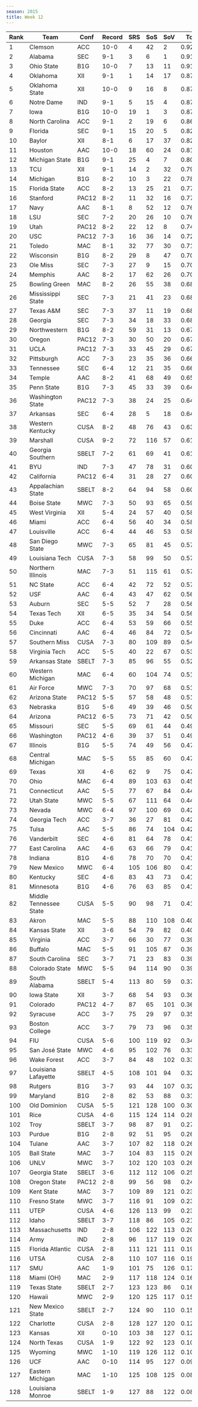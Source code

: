 ```yaml
---
season: 2015
title: Week 12
---
```

<table class="display"><thead><tr><th>Rank</th><th>Team</th><th>Conf</th><th>Record</th><th>SRS</th><th>SoS</th><th>SoV</th><th>Total</th></tr></thead><tbody>
<tr><td>1</td><td>Clemson</td><td>ACC</td><td>10-0</td><td>4</td><td>42</td><td>2</td><td>0.92748</td></tr>
<tr><td>2</td><td>Alabama</td><td>SEC</td><td>9-1</td><td>3</td><td>6</td><td>1</td><td>0.91889</td></tr>
<tr><td>3</td><td>Ohio State</td><td>B1G</td><td>10-0</td><td>7</td><td>13</td><td>11</td><td>0.91653</td></tr>
<tr><td>4</td><td>Oklahoma</td><td>XII</td><td>9-1</td><td>1</td><td>14</td><td>17</td><td>0.87894</td></tr>
<tr><td>5</td><td>Oklahoma State</td><td>XII</td><td>10-0</td><td>9</td><td>16</td><td>8</td><td>0.87642</td></tr>
<tr><td>6</td><td>Notre Dame</td><td>IND</td><td>9-1</td><td>5</td><td>15</td><td>4</td><td>0.87624</td></tr>
<tr><td>7</td><td>Iowa</td><td>B1G</td><td>10-0</td><td>19</td><td>1</td><td>3</td><td>0.87502</td></tr>
<tr><td>8</td><td>North Carolina</td><td>ACC</td><td>9-1</td><td>2</td><td>19</td><td>6</td><td>0.86217</td></tr>
<tr><td>9</td><td>Florida</td><td>SEC</td><td>9-1</td><td>15</td><td>20</td><td>5</td><td>0.82677</td></tr>
<tr><td>10</td><td>Baylor</td><td>XII</td><td>8-1</td><td>6</td><td>17</td><td>37</td><td>0.82197</td></tr>
<tr><td>11</td><td>Houston</td><td>AAC</td><td>10-0</td><td>18</td><td>60</td><td>24</td><td>0.81504</td></tr>
<tr><td>12</td><td>Michigan State</td><td>B1G</td><td>9-1</td><td>25</td><td>4</td><td>7</td><td>0.80982</td></tr>
<tr><td>13</td><td>TCU</td><td>XII</td><td>9-1</td><td>14</td><td>2</td><td>32</td><td>0.79859</td></tr>
<tr><td>14</td><td>Michigan</td><td>B1G</td><td>8-2</td><td>10</td><td>3</td><td>22</td><td>0.78933</td></tr>
<tr><td>15</td><td>Florida State</td><td>ACC</td><td>8-2</td><td>13</td><td>25</td><td>21</td><td>0.77428</td></tr>
<tr><td>16</td><td>Stanford</td><td>PAC12</td><td>8-2</td><td>11</td><td>32</td><td>16</td><td>0.77202</td></tr>
<tr><td>17</td><td>Navy</td><td>AAC</td><td>8-1</td><td>8</td><td>52</td><td>12</td><td>0.76932</td></tr>
<tr><td>18</td><td>LSU</td><td>SEC</td><td>7-2</td><td>20</td><td>26</td><td>10</td><td>0.76324</td></tr>
<tr><td>19</td><td>Utah</td><td>PAC12</td><td>8-2</td><td>22</td><td>12</td><td>8</td><td>0.74032</td></tr>
<tr><td>20</td><td>USC</td><td>PAC12</td><td>7-3</td><td>16</td><td>36</td><td>14</td><td>0.72867</td></tr>
<tr><td>21</td><td>Toledo</td><td>MAC</td><td>8-1</td><td>32</td><td>77</td><td>30</td><td>0.71450</td></tr>
<tr><td>22</td><td>Wisconsin</td><td>B1G</td><td>8-2</td><td>29</td><td>8</td><td>47</td><td>0.70732</td></tr>
<tr><td>23</td><td>Ole Miss</td><td>SEC</td><td>7-3</td><td>27</td><td>9</td><td>15</td><td>0.70286</td></tr>
<tr><td>24</td><td>Memphis</td><td>AAC</td><td>8-2</td><td>17</td><td>62</td><td>26</td><td>0.70060</td></tr>
<tr><td>25</td><td>Bowling Green</td><td>MAC</td><td>8-2</td><td>26</td><td>55</td><td>38</td><td>0.68967</td></tr>
<tr><td>26</td><td>Mississippi State</td><td>SEC</td><td>7-3</td><td>21</td><td>41</td><td>23</td><td>0.68651</td></tr>
<tr><td>27</td><td>Texas A&M</td><td>SEC</td><td>7-3</td><td>37</td><td>11</td><td>19</td><td>0.68425</td></tr>
<tr><td>28</td><td>Georgia</td><td>SEC</td><td>7-3</td><td>34</td><td>18</td><td>33</td><td>0.68328</td></tr>
<tr><td>29</td><td>Northwestern</td><td>B1G</td><td>8-2</td><td>59</td><td>31</td><td>13</td><td>0.67807</td></tr>
<tr><td>30</td><td>Oregon</td><td>PAC12</td><td>7-3</td><td>30</td><td>50</td><td>20</td><td>0.67641</td></tr>
<tr><td>31</td><td>UCLA</td><td>PAC12</td><td>7-3</td><td>33</td><td>45</td><td>29</td><td>0.67314</td></tr>
<tr><td>32</td><td>Pittsburgh</td><td>ACC</td><td>7-3</td><td>23</td><td>35</td><td>36</td><td>0.66820</td></tr>
<tr><td>33</td><td>Tennessee</td><td>SEC</td><td>6-4</td><td>12</td><td>21</td><td>35</td><td>0.66085</td></tr>
<tr><td>34</td><td>Temple</td><td>AAC</td><td>8-2</td><td>41</td><td>68</td><td>49</td><td>0.65518</td></tr>
<tr><td>35</td><td>Penn State</td><td>B1G</td><td>7-3</td><td>45</td><td>33</td><td>39</td><td>0.64631</td></tr>
<tr><td>36</td><td>Washington State</td><td>PAC12</td><td>7-3</td><td>38</td><td>24</td><td>25</td><td>0.64395</td></tr>
<tr><td>37</td><td>Arkansas</td><td>SEC</td><td>6-4</td><td>28</td><td>5</td><td>18</td><td>0.64171</td></tr>
<tr><td>38</td><td>Western Kentucky</td><td>CUSA</td><td>8-2</td><td>48</td><td>76</td><td>43</td><td>0.63439</td></tr>
<tr><td>39</td><td>Marshall</td><td>CUSA</td><td>9-2</td><td>72</td><td>116</td><td>57</td><td>0.61455</td></tr>
<tr><td>40</td><td>Georgia Southern</td><td>SBELT</td><td>7-2</td><td>61</td><td>69</td><td>41</td><td>0.61441</td></tr>
<tr><td>41</td><td>BYU</td><td>IND</td><td>7-3</td><td>47</td><td>78</td><td>31</td><td>0.60983</td></tr>
<tr><td>42</td><td>California</td><td>PAC12</td><td>6-4</td><td>31</td><td>28</td><td>27</td><td>0.60887</td></tr>
<tr><td>43</td><td>Appalachian State</td><td>SBELT</td><td>8-2</td><td>64</td><td>94</td><td>58</td><td>0.60341</td></tr>
<tr><td>44</td><td>Boise State</td><td>MWC</td><td>7-3</td><td>50</td><td>93</td><td>65</td><td>0.59857</td></tr>
<tr><td>45</td><td>West Virginia</td><td>XII</td><td>5-4</td><td>24</td><td>57</td><td>40</td><td>0.58892</td></tr>
<tr><td>46</td><td>Miami</td><td>ACC</td><td>6-4</td><td>56</td><td>40</td><td>34</td><td>0.58737</td></tr>
<tr><td>47</td><td>Louisville</td><td>ACC</td><td>6-4</td><td>44</td><td>46</td><td>53</td><td>0.58003</td></tr>
<tr><td>48</td><td>San Diego State</td><td>MWC</td><td>7-3</td><td>65</td><td>81</td><td>45</td><td>0.57847</td></tr>
<tr><td>49</td><td>Louisiana Tech</td><td>CUSA</td><td>7-3</td><td>58</td><td>99</td><td>50</td><td>0.57597</td></tr>
<tr><td>50</td><td>Northern Illinois</td><td>MAC</td><td>7-3</td><td>51</td><td>115</td><td>61</td><td>0.57315</td></tr>
<tr><td>51</td><td>NC State</td><td>ACC</td><td>6-4</td><td>42</td><td>72</td><td>52</td><td>0.57298</td></tr>
<tr><td>52</td><td>USF</td><td>AAC</td><td>6-4</td><td>43</td><td>47</td><td>62</td><td>0.56770</td></tr>
<tr><td>53</td><td>Auburn</td><td>SEC</td><td>5-5</td><td>52</td><td>7</td><td>28</td><td>0.56456</td></tr>
<tr><td>54</td><td>Texas Tech</td><td>XII</td><td>6-5</td><td>35</td><td>34</td><td>54</td><td>0.56251</td></tr>
<tr><td>55</td><td>Duke</td><td>ACC</td><td>6-4</td><td>53</td><td>59</td><td>66</td><td>0.55249</td></tr>
<tr><td>56</td><td>Cincinnati</td><td>AAC</td><td>6-4</td><td>46</td><td>84</td><td>72</td><td>0.54628</td></tr>
<tr><td>57</td><td>Southern Miss</td><td>CUSA</td><td>7-3</td><td>80</td><td>109</td><td>89</td><td>0.54501</td></tr>
<tr><td>58</td><td>Virginia Tech</td><td>ACC</td><td>5-5</td><td>40</td><td>22</td><td>67</td><td>0.53769</td></tr>
<tr><td>59</td><td>Arkansas State</td><td>SBELT</td><td>7-3</td><td>85</td><td>96</td><td>55</td><td>0.52619</td></tr>
<tr><td>60</td><td>Western Michigan</td><td>MAC</td><td>6-4</td><td>60</td><td>104</td><td>74</td><td>0.51780</td></tr>
<tr><td>61</td><td>Air Force</td><td>MWC</td><td>7-3</td><td>70</td><td>97</td><td>68</td><td>0.51582</td></tr>
<tr><td>62</td><td>Arizona State</td><td>PAC12</td><td>5-5</td><td>57</td><td>58</td><td>48</td><td>0.51508</td></tr>
<tr><td>63</td><td>Nebraska</td><td>B1G</td><td>5-6</td><td>49</td><td>39</td><td>46</td><td>0.50909</td></tr>
<tr><td>64</td><td>Arizona</td><td>PAC12</td><td>6-5</td><td>73</td><td>71</td><td>42</td><td>0.50433</td></tr>
<tr><td>65</td><td>Missouri</td><td>SEC</td><td>5-5</td><td>69</td><td>61</td><td>44</td><td>0.49359</td></tr>
<tr><td>66</td><td>Washington</td><td>PAC12</td><td>4-6</td><td>39</td><td>37</td><td>51</td><td>0.49083</td></tr>
<tr><td>67</td><td>Illinois</td><td>B1G</td><td>5-5</td><td>74</td><td>49</td><td>56</td><td>0.47449</td></tr>
<tr><td>68</td><td>Central Michigan</td><td>MAC</td><td>5-5</td><td>55</td><td>85</td><td>60</td><td>0.47337</td></tr>
<tr><td>69</td><td>Texas</td><td>XII</td><td>4-6</td><td>62</td><td>9</td><td>75</td><td>0.47298</td></tr>
<tr><td>70</td><td>Ohio</td><td>MAC</td><td>6-4</td><td>89</td><td>103</td><td>63</td><td>0.45369</td></tr>
<tr><td>71</td><td>Connecticut</td><td>AAC</td><td>5-5</td><td>77</td><td>67</td><td>84</td><td>0.44767</td></tr>
<tr><td>72</td><td>Utah State</td><td>MWC</td><td>5-5</td><td>67</td><td>111</td><td>64</td><td>0.44719</td></tr>
<tr><td>73</td><td>Nevada</td><td>MWC</td><td>6-4</td><td>97</td><td>100</td><td>69</td><td>0.42929</td></tr>
<tr><td>74</td><td>Georgia Tech</td><td>ACC</td><td>3-7</td><td>36</td><td>27</td><td>81</td><td>0.42637</td></tr>
<tr><td>75</td><td>Tulsa</td><td>AAC</td><td>5-5</td><td>86</td><td>74</td><td>104</td><td>0.42065</td></tr>
<tr><td>76</td><td>Vanderbilt</td><td>SEC</td><td>4-6</td><td>81</td><td>64</td><td>78</td><td>0.41929</td></tr>
<tr><td>77</td><td>East Carolina</td><td>AAC</td><td>4-6</td><td>63</td><td>66</td><td>79</td><td>0.41784</td></tr>
<tr><td>78</td><td>Indiana</td><td>B1G</td><td>4-6</td><td>78</td><td>70</td><td>70</td><td>0.41554</td></tr>
<tr><td>79</td><td>New Mexico</td><td>MWC</td><td>6-4</td><td>105</td><td>106</td><td>80</td><td>0.41169</td></tr>
<tr><td>80</td><td>Kentucky</td><td>SEC</td><td>4-6</td><td>83</td><td>43</td><td>73</td><td>0.41164</td></tr>
<tr><td>81</td><td>Minnesota</td><td>B1G</td><td>4-6</td><td>76</td><td>63</td><td>85</td><td>0.41104</td></tr>
<tr><td>82</td><td>Middle Tennessee State</td><td>CUSA</td><td>5-5</td><td>90</td><td>98</td><td>71</td><td>0.41027</td></tr>
<tr><td>83</td><td>Akron</td><td>MAC</td><td>5-5</td><td>88</td><td>110</td><td>108</td><td>0.40739</td></tr>
<tr><td>84</td><td>Kansas State</td><td>XII</td><td>3-6</td><td>54</td><td>79</td><td>82</td><td>0.40303</td></tr>
<tr><td>85</td><td>Virginia</td><td>ACC</td><td>3-7</td><td>66</td><td>30</td><td>77</td><td>0.39831</td></tr>
<tr><td>86</td><td>Buffalo</td><td>MAC</td><td>5-5</td><td>91</td><td>105</td><td>87</td><td>0.39701</td></tr>
<tr><td>87</td><td>South Carolina</td><td>SEC</td><td>3-7</td><td>71</td><td>23</td><td>83</td><td>0.39553</td></tr>
<tr><td>88</td><td>Colorado State</td><td>MWC</td><td>5-5</td><td>94</td><td>114</td><td>90</td><td>0.39171</td></tr>
<tr><td>89</td><td>South Alabama</td><td>SBELT</td><td>5-4</td><td>113</td><td>80</td><td>59</td><td>0.37913</td></tr>
<tr><td>90</td><td>Iowa State</td><td>XII</td><td>3-7</td><td>68</td><td>54</td><td>93</td><td>0.36958</td></tr>
<tr><td>91</td><td>Colorado</td><td>PAC12</td><td>4-7</td><td>87</td><td>65</td><td>101</td><td>0.36129</td></tr>
<tr><td>92</td><td>Syracuse</td><td>ACC</td><td>3-7</td><td>75</td><td>29</td><td>97</td><td>0.35883</td></tr>
<tr><td>93</td><td>Boston College</td><td>ACC</td><td>3-7</td><td>79</td><td>73</td><td>96</td><td>0.35480</td></tr>
<tr><td>94</td><td>FIU</td><td>CUSA</td><td>5-6</td><td>100</td><td>119</td><td>92</td><td>0.34449</td></tr>
<tr><td>95</td><td>San José State</td><td>MWC</td><td>4-6</td><td>95</td><td>102</td><td>76</td><td>0.33957</td></tr>
<tr><td>96</td><td>Wake Forest</td><td>ACC</td><td>3-7</td><td>84</td><td>48</td><td>102</td><td>0.33625</td></tr>
<tr><td>97</td><td>Louisiana Lafayette</td><td>SBELT</td><td>4-5</td><td>108</td><td>101</td><td>94</td><td>0.32492</td></tr>
<tr><td>98</td><td>Rutgers</td><td>B1G</td><td>3-7</td><td>93</td><td>44</td><td>107</td><td>0.32186</td></tr>
<tr><td>99</td><td>Maryland</td><td>B1G</td><td>2-8</td><td>82</td><td>53</td><td>88</td><td>0.31239</td></tr>
<tr><td>100</td><td>Old Dominion</td><td>CUSA</td><td>5-5</td><td>121</td><td>128</td><td>100</td><td>0.30272</td></tr>
<tr><td>101</td><td>Rice</td><td>CUSA</td><td>4-6</td><td>115</td><td>124</td><td>114</td><td>0.28909</td></tr>
<tr><td>102</td><td>Troy</td><td>SBELT</td><td>3-7</td><td>98</td><td>87</td><td>91</td><td>0.27189</td></tr>
<tr><td>103</td><td>Purdue</td><td>B1G</td><td>2-8</td><td>92</td><td>51</td><td>95</td><td>0.26694</td></tr>
<tr><td>104</td><td>Tulane</td><td>AAC</td><td>3-7</td><td>107</td><td>82</td><td>118</td><td>0.26278</td></tr>
<tr><td>105</td><td>Ball State</td><td>MAC</td><td>3-7</td><td>104</td><td>83</td><td>115</td><td>0.26082</td></tr>
<tr><td>106</td><td>UNLV</td><td>MWC</td><td>3-7</td><td>102</td><td>120</td><td>103</td><td>0.26073</td></tr>
<tr><td>107</td><td>Georgia State</td><td>SBELT</td><td>3-6</td><td>112</td><td>112</td><td>106</td><td>0.25485</td></tr>
<tr><td>108</td><td>Oregon State</td><td>PAC12</td><td>2-8</td><td>99</td><td>56</td><td>98</td><td>0.24457</td></tr>
<tr><td>109</td><td>Kent State</td><td>MAC</td><td>3-7</td><td>109</td><td>89</td><td>121</td><td>0.23927</td></tr>
<tr><td>110</td><td>Fresno State</td><td>MWC</td><td>3-7</td><td>116</td><td>91</td><td>109</td><td>0.23868</td></tr>
<tr><td>111</td><td>UTEP</td><td>CUSA</td><td>4-6</td><td>126</td><td>113</td><td>99</td><td>0.23347</td></tr>
<tr><td>112</td><td>Idaho</td><td>SBELT</td><td>3-7</td><td>118</td><td>86</td><td>105</td><td>0.21226</td></tr>
<tr><td>113</td><td>Massachusetts</td><td>IND</td><td>2-8</td><td>106</td><td>122</td><td>113</td><td>0.20252</td></tr>
<tr><td>114</td><td>Army</td><td>IND</td><td>2-8</td><td>96</td><td>117</td><td>119</td><td>0.20073</td></tr>
<tr><td>115</td><td>Florida Atlantic</td><td>CUSA</td><td>2-8</td><td>111</td><td>121</td><td>111</td><td>0.19446</td></tr>
<tr><td>116</td><td>UTSA</td><td>CUSA</td><td>2-8</td><td>110</td><td>107</td><td>116</td><td>0.19124</td></tr>
<tr><td>117</td><td>SMU</td><td>AAC</td><td>1-9</td><td>101</td><td>75</td><td>126</td><td>0.17293</td></tr>
<tr><td>118</td><td>Miami (OH)</td><td>MAC</td><td>2-9</td><td>117</td><td>118</td><td>124</td><td>0.16747</td></tr>
<tr><td>119</td><td>Texas State</td><td>SBELT</td><td>2-7</td><td>123</td><td>123</td><td>86</td><td>0.16663</td></tr>
<tr><td>120</td><td>Hawaii</td><td>MWC</td><td>2-9</td><td>120</td><td>125</td><td>117</td><td>0.15524</td></tr>
<tr><td>121</td><td>New Mexico State</td><td>SBELT</td><td>2-7</td><td>124</td><td>90</td><td>110</td><td>0.15457</td></tr>
<tr><td>122</td><td>Charlotte</td><td>CUSA</td><td>2-8</td><td>128</td><td>127</td><td>120</td><td>0.12562</td></tr>
<tr><td>123</td><td>Kansas</td><td>XII</td><td>0-10</td><td>103</td><td>38</td><td>127</td><td>0.12512</td></tr>
<tr><td>124</td><td>North Texas</td><td>CUSA</td><td>1-9</td><td>122</td><td>92</td><td>123</td><td>0.10848</td></tr>
<tr><td>125</td><td>Wyoming</td><td>MWC</td><td>1-10</td><td>119</td><td>126</td><td>112</td><td>0.10399</td></tr>
<tr><td>126</td><td>UCF</td><td>AAC</td><td>0-10</td><td>114</td><td>95</td><td>127</td><td>0.09808</td></tr>
<tr><td>127</td><td>Eastern Michigan</td><td>MAC</td><td>1-10</td><td>125</td><td>108</td><td>125</td><td>0.08851</td></tr>
<tr><td>128</td><td>Louisiana Monroe</td><td>SBELT</td><td>1-9</td><td>127</td><td>88</td><td>122</td><td>0.08195</td></tr>
</tbody></table>
